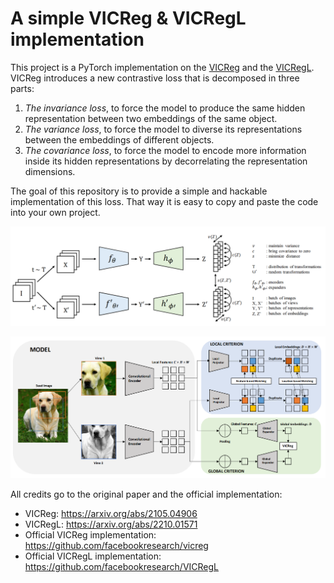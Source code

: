 # A simple VICReg & VICRegL implementation

This project is a PyTorch implementation on the
[VICReg](https://arxiv.org/abs/2105.04906) and the [VICRegL](https://arxiv.org/abs/2210.01571).
VICReg introduces a new contrastive loss that is decomposed in three parts:

1. *The invariance loss*, to force the model to produce the same hidden representation
between two embeddings of the same object.
2. *The variance loss*, to force the model to diverse its representations between
the embeddings of different objects.
3. *The covariance loss*, to force the model to encode more information inside its
hidden representations by decorrelating the representation dimensions.

The goal of this repository is to provide a simple and hackable implementation
of this loss.
That way it is easy to copy and paste the code into your own project.

![VICReg overview](./.images/vicreg-overview.png)

![VICRegL overview](./.images/vicregl-overview.png)

All credits go to the original paper and the official implementation:

* VICReg: <https://arxiv.org/abs/2105.04906>
* VICRegL: <https://arxiv.org/abs/2210.01571>
* Official VICReg implementation: <https://github.com/facebookresearch/vicreg>
* Official VICRegL implementation: <https://github.com/facebookresearch/VICRegL>
